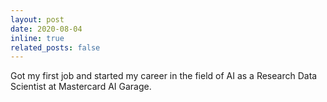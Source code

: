 ```yaml
---
layout: post
date: 2020-08-04
inline: true
related_posts: false
---
```


Got my first job and started my career in the field of AI as a Research Data Scientist at Mastercard AI Garage.
